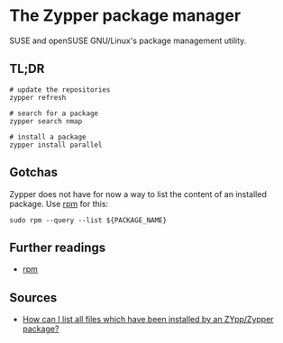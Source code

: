 # The Zypper package manager

SUSE and openSUSE GNU/Linux's package management utility.

## TL;DR

```shell
# update the repositories
zypper refresh

# search for a package
zypper search nmap

# install a package
zypper install parallel
```

## Gotchas

Zypper does not have for now a way to list the content of an installed package. Use [rpm] for this:

```shell
sudo rpm --query --list ${PACKAGE_NAME}
```

## Further readings

- [rpm]

[rpm]: rpm.md

## Sources

- [How can I list all files which have been installed by an ZYpp/Zypper package?]

[how can i list all files which have been installed by an zypp/zypper package?]: https://unix.stackexchange.com/questions/162092/how-can-i-list-all-files-which-have-been-installed-by-an-zypp-zypper-package#239944
